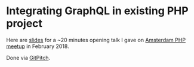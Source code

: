# Integrating GraphQL in existing PHP project

Here are [slides](https://gitpitch.com/caseycs/amsterdam-php-opening-graphql) for a ~20 minutes opening talk I gave on [Amsterdam PHP meetup](https://www.meetup.com/AmsterdamPHP/events/245071460/) in February 2018.

Done via [GitPitch](https://gitpitch.com).
